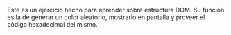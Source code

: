 Este es un ejercicio hecho para aprender sobre estructura DOM. Su función es la de generar un color aleatorio, mostrarlo en pantalla y proveer el código hexadecimal del mismo.
